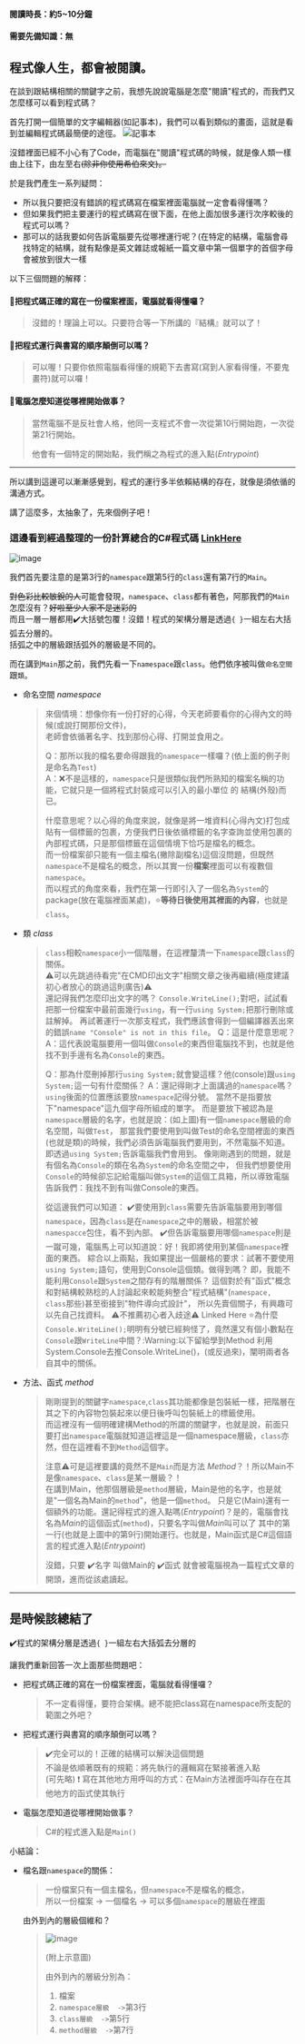 #### **閱讀時長：約5~10分鐘**
#### **需要先備知識：無**

## 程式像人生，都會被閱讀。

在談到跟結構相關的關鍵字之前，我想先說說電腦是怎麼"閱讀"程式的，而我們又怎麼樣可以看到程式碼？

首先打開一個簡單的文字編輯器(如記事本)，我們可以看到類似的畫面，這就是看到並編輯程式碼最簡便的途徑。
![記事本](https://user-images.githubusercontent.com/78290201/125462071-5d41baf0-d84c-4b22-8efe-94dfe2c37ad9.png "記事本")

沒錯裡面已經不小心有了Code，而電腦在"閱讀"程式碼的時候，就是像人類一樣由上往下，由左至右~~(除非你使用希伯來文)。~~

於是我們產生一系列疑問：
- 所以我只要把沒有錯誤的程式碼寫在檔案裡面電腦就一定會看得懂嗎？
- 但如果我們把主要運行的程式碼寫在很下面，在他上面加很多運行次序較後的程式可以嗎？
- 那可以的話我要如何告訴電腦要先從哪裡運行呢？(在特定的結構，電腦會尋找特定的結構，就有點像是英文雜誌或報紙一篇文章中第一個單字的首個字母會被放到很大一樣

以下三個問題的解釋：
#### 🔴把程式碼正確的寫在一份檔案裡面，電腦就看得懂囉？
  > 沒錯的！理論上可以。只要符合等一下所講的『結構』就可以了！

#### 🔴把程式運行與書寫的順序顛倒可以嗎？
  > 可以喔！只要你依照電腦看得懂的規範下去書寫(寫到人家看得懂，不要鬼畫符)就可以囉！

#### 🔴電腦怎麼知道從哪裡開始做事？
  > 當然電腦不是反社會人格，他同一支程式不會一次從第10行開始跑，一次從第21行開始。
  >
  > 他會有一個特定的開始點，我們稱之為程式的進入點(_Entrypoint_)
---

所以講到這邊可以漸漸感覺到，程式的運行多半依賴結構的存在，就像是須依循的溝通方式。

講了這麼多，太抽象了，先來個例子吧！
### 這邊看到經過整理的一份計算總合的C#程式碼 [LinkHere](https://github.com/sushi3085/Sophomore_C_Sharp/blob/main/%E2%85%A0%E7%A8%8B%E5%BC%8F%E6%9E%B6%E6%A7%8B/SumEX.cs "SumEX.cs")
![image](https://user-images.githubusercontent.com/78290201/125541501-e663ddb4-df3b-498b-8e6b-a82e35d4679c.png)

我們首先要注意的是第3行的`namespace`跟第5行的`class`還有第7行的`Main`。

~~對色彩比較敏銳的人~~可能會發現，`namespace`、`class`都有著色，阿那我們的`Main`怎麼沒有？~~好啦至少人家不是迷彩的~~  
而且一層一層都用✔️大括號包覆！沒錯！程式的架構分層是透過`{ }`一組左右大括弧去分層的。  
括弧之中的層級跟括弧外的層級是不同的。

而在講到`Main`那之前，我們先看一下`namespace`跟`class`。他們依序被叫做`命名空間`跟`類`。
  - 命名空間 _namespace_
    > 來個情境：想像你有一份打好的心得，今天老師要看你的心得內文的時候(或說打開那份文件)，  
    > 老師會依循著名字、找到那份心得、打開並食用之。
    > 
    > Q：那所以我的檔名要命得跟我的`namespace`一樣囉？(依上面的例子則是命名為`Test`)  
    > A：:x:不是這樣的，`namespace`只是很類似我們所熟知的檔案名稱的功能，它就只是一個將程式封裝成可以引入的最小單位 的 結構(外殼)而已。
    > 
    > 什麼意思呢？以心得的角度來說，就像是將一堆資料(心得內文)打包成貼有一個標籤的包裹，方便我們日後依循標籤的名字查詢並使用包裹的內部程式碼，只是那個標籤在這個情境下恰巧是檔名的概念。  
    > 而一份檔案卻只能有一個主檔名(撇除副檔名)這個沒問題，但既然`namespace`不是檔名的概念，所以其實一份**檔案**裡面可以有複數個`namespace`。  
    > 而以程式的角度來看，我們在第一行即引入了一個名為`System`的package(放在電腦裡面某處)，:star:**等待日後使用其裡面的內容**，也就是`class`。
  - 類 _class_
    > `class`相較`namespace`小一個階層，在這裡釐清一下`namespace`跟`class`的關係。  
    > :warning:可以先跳過待看完"在CMD印出文字"相關文章之後再繼續(極度建議初心者放心的跳過這則廣告):warning:  
    > 還記得我們怎麼印出文字的嗎？
    > `Console.WriteLine();`對吧，試試看把那一份檔案中最前面幾行`using`，有一行`using System;`把那行刪除或註解掉。
    > 再試著運行一次那支程式，我們應該會得到一個編譯器丟出來的錯誤`name "Console" is not in this file`。
    > Q：這是什麼意思呢？
    > A：這代表說電腦要用一個叫做`Console`的東西但電腦找不到，也就是他找不到手邊有名為`Console`的東西。
    >
    > Q：那為什麼刪掉那行`using System;`就會變這樣？他(console)跟`using System;`這一句有什麼關係？
    > A：還記得剛才上面講過的`namespace`嗎？`using`後面的位置應該要放`namespace`記得分號。
    >       當然不是指要放下"namespace"這九個字母所組成的單字。
    >       而是要放下被認為是`namespace`層級的名字，也就是說：(如上圖)有一個`namespace`層級的命名空間，叫做`Test`，
    >       那當我們要使用到叫做Test的命名空間裡面的東西(也就是類)的時候，我們必須告訴電腦我們要用到，不然電腦不知道。
    >       即透過`using System;`告訴電腦我們會用到。
    >       像剛剛遇到的問題，就是有個名為`Console`的類在名為`System`的命名空間之中，
    >       但我們想要使用`Console`的時候卻忘記給電腦叫做`System`的這個工具箱，所以導致電腦告訴我們：我找不到有叫做Console的東西。
    >
    > 從這邊我們可以知道：
    > :heavy_check_mark:要使用到`class`需要先告訴電腦要用到哪個`namespace`，因為`class`是在`namespace`之中的層級，相當於被`namespacce`包住，看不到內部。
    > :heavy_check_mark:但告訴電腦要用哪個`namespace`則是一蹴可幾，電腦馬上可以知道說：好！我即將使用到某個`namespace`裡面的東西。
    > 綜合以上兩點，我如果提出一個嚴格的要求：試著不要使用`using System;`語句，使用到Console這個類。做得到嗎？
    > 即，我能不能利用`Console`跟`System`之間存有的階層關係？
    > 這個對於有"函式"概念和對結構較熟稔的人討論起來較能夠整合"程式結構"(`namespace, class`那些)甚至銜接到"物件導向式設計"，
    > 所以先賣個關子，有興趣可以先自己找資料。
    > :warning:不推薦初心者入歧途:warning:
    > Linked Here
    > :star:為什麼`Console.WriteLine();`明明有分號已經夠怪了，竟然還又有個小數點在`Console`跟`WriteLine`中間？:Warning:以下留給學到Method
    > 利用System.Console去推Console.WriteLine()，(或反過來)，闡明兩者各自其中的關係。
  - 方法、函式 _method_
    > 剛剛提到的關鍵字`namespace`,`class`其功能都像是包裝紙一樣，把階層在其之下的內容物包裝起來以便日後呼叫包裝紙上的標籤使用。  
    > 而這裡沒有一個明確建構Method的所謂的關鍵字，也就是說，前面只要打出`namespace`電腦就知道這裡這是一個namespace層級，`class`亦然，但在這裡看不到`Method`這個字。
    >
    > 注意:warning:可是這裡要講的竟然不是`Main`而是方法 _Method_？！所以Main不是像`namespace`、`class`是某一層級？！  
    > 在講到Main，他那個層級是`method`層級，Main是他的名字，也是就是"一個名為Main的`method`"，他是一個`method`。
    > 只是它(Main)還有一個額外的功能。還記得程式的進入點嗎(_Entrypoint_)？是的，電腦會找名為*Main*的這個函式(`method`)，只要名字叫做*Main*叫可以了
    > 其中的第一行(也就是上圖中的第9行)開始運行。也就是，Main函式是C#這個語言的程式進入點(_Entrypoint_)
    >
    > 沒錯，只要 ✔️名字 叫做Main的 ✔️函式 就會被電腦視為一篇程式文章的開頭，進而從該處讀起。
---
## 是時候該總結了  
✔️程式的架構分層是透過`{ }`一組左右大括弧去分層的

讓我們重新回答一次上面那些問題吧：
  - 把程式碼正確的寫在一份檔案裡面，電腦就看得懂囉？
    
    > 不一定看得懂，要符合架構。總不能把class寫在namespace所支配的範圍之外吧？
    
  - 把程式運行與書寫的順序顛倒可以嗎？
    > ✔️完全可以的！正確的結構可以解決這個問題  
    > 不論是依順著既有的規範：將先執行的邏輯寫在緊接著進入點  
    > (可先略) ❗ 寫在其他地方用呼叫的方式：在Main方法裡面呼叫存在在其他地方的函式使其執行
    > 
  - 電腦怎麼知道從哪裡開始做事？
    
    > C#的程式進入點是`Main()`

小結論：
  - 檔名跟`namespace`的關係：
    > 一份檔案只有一個主檔名，但`namespace`不是檔名的概念，  
    > 所以一份檔案 -> 一個檔名 -> 可以多個`namespace`的層級在裡面
    
    由外到內的層級個維和？
    
    > ![image](https://user-images.githubusercontent.com/78290201/125541501-e663ddb4-df3b-498b-8e6b-a82e35d4679c.png)
    >
    > (附上示意圖)
    >
    > 由外到內的層級分別為：
    >
    > 1.  檔案
    > 2. `namespace層級  ->`第3行
    > 3. `class層級  ->`第5行
    > 4. `method層級  ->`第7行
